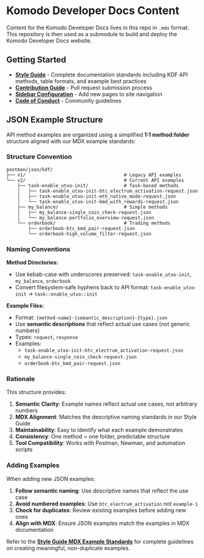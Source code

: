 # Komodo Developer Docs Content

Content for the Komodo Developer Docs lives in this repo in `.mdx` format. This repository is then used as a submodule to build and deploy the Komodo Developer Docs website.

## Getting Started

- **[Style Guide](STYLE_GUIDE.md)** - Complete documentation standards including KDF API methods, table formats, and example best practices
- **[Contribution Guide](CONTRIBUTION_GUIDE.md)** - Pull request submission process
- **[Sidebar Configuration](https://github.com/KomodoPlatform/komodo-docs-mdx/blob/main/src/data/sidebar.json)** - Add new pages to site navigation
- **[Code of Conduct](CODE_OF_CONDUCT.md)** - Community guidelines

## JSON Example Structure

API method examples are organized using a simplified **1:1 method:folder** structure aligned with our MDX example standards:

### Structure Convention

```
postman/json/kdf/
├── v1/                                    # Legacy API examples
└── v2/                                    # Current API examples
    ├── task-enable_utxo-init/             # Task-based methods
    │   ├── task-enable_utxo-init-btc_electrum_activation-request.json
    │   ├── task-enable_utxo-init-eth_native_mode-request.json
    │   └── task-enable_utxo-init-kmd_with_rewards-request.json
    ├── my_balance/                        # Simple methods
    │   ├── my_balance-single_coin_check-request.json
    │   └── my_balance-portfolio_overview-request.json
    └── orderbook/                         # Trading methods
        ├── orderbook-btc_kmd_pair-request.json
        └── orderbook-high_volume_filter-request.json
```

### Naming Conventions

**Method Directories:**
- Use kebab-case with underscores preserved: `task-enable_utxo-init`, `my_balance`, `orderbook`
- Convert filesystem-safe hyphens back to API format: `task-enable_utxo-init` → `task::enable_utxo::init`

**Example Files:**
- Format: `{method-name}-{semantic_description}-{type}.json`
- Use **semantic descriptions** that reflect actual use cases (not generic numbers)
- Types: `request`, `response`
- Examples: 
  - `task-enable_utxo-init-btc_electrum_activation-request.json`
  - `my_balance-single_coin_check-request.json`
  - `orderbook-btc_kmd_pair-request.json`

### Rationale

This structure provides:

1. **Semantic Clarity**: Example names reflect actual use cases, not arbitrary numbers
2. **MDX Alignment**: Matches the descriptive naming standards in our Style Guide
3. **Maintainability**: Easy to identify what each example demonstrates
4. **Consistency**: One method = one folder, predictable structure
5. **Tool Compatibility**: Works with Postman, Newman, and automation scripts

### Adding Examples

When adding new JSON examples:

1. **Follow semantic naming**: Use descriptive names that reflect the use case
2. **Avoid numbered examples**: Use `btc_electrum_activation` not `example-1`
3. **Check for duplicates**: Review existing examples before adding new ones
4. **Align with MDX**: Ensure JSON examples match the examples in MDX documentation

Refer to the **[Style Guide MDX Example Standards](STYLE_GUIDE.md#mdx-example-standards)** for complete guidelines on creating meaningful, non-duplicate examples.
